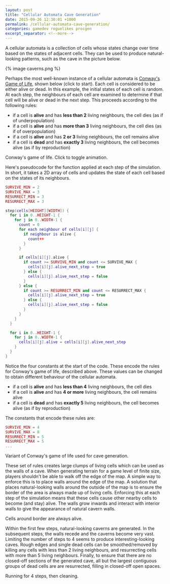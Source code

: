 ```yaml
---
layout: post
title: "Cellular Automata Cave Generation"
date: 2015-09-26 12:30:01 +1000
permalink: /cellular-automata-cave-generation/
categories: gamedev roguelikes procgen
excerpt_separator: <!--more-->
---
```


A cellular automata is a collection of cells whose states change over time
based on the states of adjacent cells.
They can be used to produce natural-looking patterns, such as the cave
in the picture below.

{% image caverns.png %}
<!--more-->

Perhaps the most well-known instance of a cellular automata is [Conway's Game of Life](https://en.wikipedia.org/wiki/Conway%27s_Game_of_Life),
shown below (click to start). Each cell is considered to be either alive or dead.
In this example, the initial states of each cell is random.
At each step, the neighbours of each cell are examined to determine if that
cell will be alive or dead in the next step. This proceeds according to the following rules:

- if a cell is __alive__ and has __less than 2__ living neighbours, the cell dies (as if of underpopulation)
- if a cell is __alive__ and has __more than 3__ living neighbours, the cell dies (as if of overpopulation)
- if a cell is __alive__ and has __2 or 3__ living neighbours, the cell remains alive
- if a cell is __dead__ and has __exactly 3__ living neighbours, the cell becomes alive (as if by reproduction)

<div style="width:600px" class="centre">
<canvas id="conway" height="400" width="600"></canvas>
<p class="label">Conway's game of life. Click to toggle animation.</p>
</div>

Here's pseudocode for the function applied at each step of the simulation.
In short, it takes a 2D array of cells and updates the state of each cell
based on the states of its neighbours. 

```lua
SURVIVE_MIN = 2
SURVIVE_MAX = 3
RESURRECT_MIN = 3
RESURRECT_MAX = 3

step(cells[HEIGHT][WIDTH]) {
  for i in 0..HEIGHT-1 {
    for j in 0..WIDTH-1 {
      count = 0
      for each neighbour of cells[i][j] {
        if neighbour is alive {
          count++
        }
      }

      if cells[i][j].alive {
        if count >= SURVIVE_MIN and count <= SURVIVE_MAX {
          cells[i][j].alive_next_step = true
        } else {
          cells[i][j].alive_next_step = false
        }
      } else {
        if count >= RESURRECT_MIN and count <= RESURRECT_MAX {
          cells[i][j].alive_next_step = true
        } else {
          cells[i][j].alive_next_step = false
        }
      }
    }
  }

  for i in 0..HEIGHT-1 {
    for j in 0..WIDTH-1 {
      cells[i][j].alive = cells[i][j].alive_next_step
    }
  }
}
```

Notice the four constants
at the start of the code. These encode the rules for Conway's game of
life, described above. These values can be changed to obtain different
behaviour of the cellular automata.

- if a cell is __alive__ and has __less than 4__ living neighbours, the cell dies
- if a cell is __alive__ and has __4 or more__ living neighbours, the cell remains alive
- if a cell is __dead__ and has __exactly 5__ living neighbours, the cell becomes alive (as if by reproduction)

The constants that encode these rules are:

```lua
SURVIVE_MIN = 4
SURVIVE_MAX = 8
RESURRECT_MIN = 5
RESURRECT_MAX = 5
...
```

<div style="width:600px" class="centre">
<canvas id="conway-variant-1" height="400" width="600"></canvas>
<p class="label">Variant of Conway's game of life used for cave generation.</p>
</div>

These set of rules creates large clumps of living cells which can be used as the walls of a cave.
When generating terrain for a game level of finite size, players shouldn't be able to walk off the
edge of the map. A simple way to enforce this is to place walls around the edge of the map. A solution
that places natural-looking walls around the outside of the map is to ensure the border of the area
is always made up of living cells. Enforcing this at each step of the simulation means that these cells
cause other nearby cells to become (and stay) alive. The walls grow inwards and interact with interior
walls to give the appearance of natural cavern walls.

<div style="width:600px" class="centre">
<canvas id="conway-variant-2" height="400" width="600"></canvas>
<p class="label">Cells around border are always alive.</p>
</div>

Within the first few steps, natural-looking caverns are generated.
In the subsequent steps, the walls recede and the caverns become very vast.
Limiting the number of steps to 4 seems to produce interesting-looking caves.
Rough edges and single dead cells can be smoothed/removed by killing any cells
with less than 2 living neighbours, and resurrecting cells with more than 5 living neighbours.
Finally, to ensure that there are no closed-off sections of the generated cave,
all but the largest contiguous groups of dead cells are are resurrected, filling in closed-off open spaces.

<div style="width:600px" class="centre">
<canvas id="conway-variant-3" height="400" width="600"></canvas>
<p class="label">Running for 4 steps, then cleaning.</p>
</div>

<script src="/lib/jquery.js"></script>
<script src="/js/cellular-automata-cave-generation/index.js"></script>
